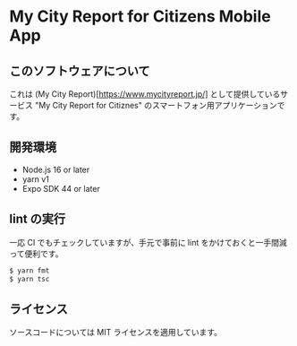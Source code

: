 # My City Report for Citizens Mobile App

## このソフトウェアについて
これは (My City Report)[https://www.mycityreport.jp/] として提供しているサービス "My City Report for Citiznes" のスマートフォン用アプリケーションです。

## 開発環境
- Node.js 16 or later
- yarn v1
- Expo SDK 44 or later

## lint の実行
一応 CI でもチェックしていますが、手元で事前に lint をかけておくと一手間減って便利です。

```bash
$ yarn fmt
$ yarn tsc
```

## ライセンス
ソースコードについては MIT ライセンスを適用しています。
